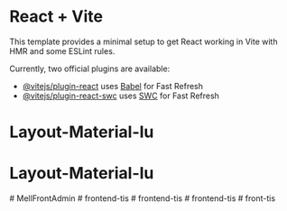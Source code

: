 # React + Vite

This template provides a minimal setup to get React working in Vite with HMR and some ESLint rules.

Currently, two official plugins are available:

- [@vitejs/plugin-react](https://github.com/vitejs/vite-plugin-react/blob/main/packages/plugin-react/README.md) uses [Babel](https://babeljs.io/) for Fast Refresh
- [@vitejs/plugin-react-swc](https://github.com/vitejs/vite-plugin-react-swc) uses [SWC](https://swc.rs/) for Fast Refresh
# Layout-Material-Iu
# Layout-Material-Iu
#   M e l l F r o n t A d m i n  
 #   f r o n t e n d - t i s  
 #   f r o n t e n d - t i s  
 #   f r o n t e n d - t i s  
 #   f r o n t - t i s  
 